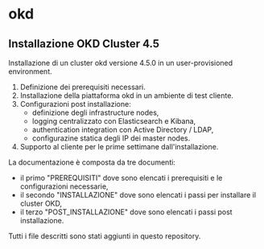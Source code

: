 # okd

## Installazione OKD Cluster 4.5

Installazione di un cluster okd versione 4.5.0 in un user-provisioned environment.  

1. Definizione dei prerequisiti necessari.  
2. Installazione della piattaforma okd in un ambiente di test cliente.  
3. Configurazioni post installazione:  
   - definizione degli infrastructure nodes,  
   - logging centralizzato con Elasticsearch e Kibana,  
   - authentication integration con Active Directory / LDAP,  
   - configurazine statica degli IP dei master nodes.  
4. Supporto al cliente per le prime settimane dall'installazione.  

La documentazione è composta da tre documenti:  
- il primo "PREREQUISITI" dove sono elencati i prerequisiti e le configurazioni necessarie,  
- il secondo "INSTALLAZIONE" dove sono elencati i passi per installare il cluster OKD,  
- il terzo "POST_INSTALLAZIONE" dove sono elencati i passi post installazione.  

Tutti i file descritti sono stati aggiunti in questo repository.  
